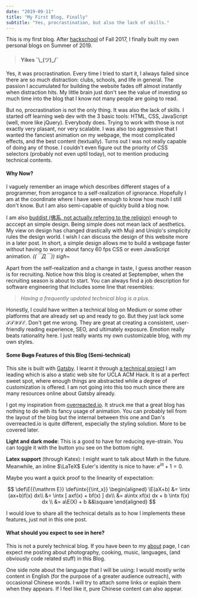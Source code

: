 ```yaml
---
date: "2019-09-11"
title: "My First Blog, Finally"
subtitle: "Yes, procrastination, but also the lack of skills."
---
```


This is my first blog. After 
[hackschool](https://github.com/acm-hackschool-f17) 
of Fall 2017, I finally built my own personal blogs
on Summer of 2019. 

> <h4> Yikes ¯\_(ツ)_/¯ </h4>

Yes, it was procrastination.
Every time I tried to start it, I always failed since
there are so much distraction: clubs, schools, and 
life in general. The passion I accumulated for building
the website fades off almost instantly when distraction
hits. My little brain just don't see the value of 
investing so much time into the blog that I know not many
people are going to read. 

But no, procrastination is not the only thing. It was 
also the lack of skills. 
I started off learning web dev with the 3 basic tools: 
HTML, CSS, JavaScript (well, more like jQuery). 
Everybody does. Trying to work with those 
is not exactly very plasant, nor very scalable. 
I was also too aggressive that I wanted the fanciest
animation on my webpage, the most complicated effects,
and the best content (textually).
Turns out I was not really capable of doing any of those. 
I couldn't even figure out the priority of CSS selectors
(probably not even uptil today), not to mention producing
technical contents. 

#### Why Now? 

I vaguely remember an image which describes different 
stages of a programmer, from arrogance to a 
self-realization of ignorance. Hopefully I am at the 
coordinate where I have seen enough to know how much 
I still don't know. But I am also semi-capable of 
quickly build a blog now. 

I am also 
[buddist (佛系, not actually referring to the religion)](https://www.straitstimes.com/asia/east-asia/keep-calm-and-be-average-chinas-unambitious-buddhist-youth) 
enough to acccept an simple design. Being simple does not 
mean lack of aesthetics. My view on design has changed 
drastically with Muji and Uniqlo's simplicity rules
the design world. I wish I can discuss the design of 
this website more in a later post. 
In short, a simple design allows me to build a webpage 
faster without having to worry about fancy 60 fps CSS
or even JavaScript animation. _((￣Д￣)) sigh~_

Apart from the self-realization and a change in taste,
I guess another reason is for recruiting. Notice how this
blog is created at Septempber, when the recruiting season
is about to start. You can always find a job description
for software engineering that includes some line that
resembles:

> $\textit{Having a frequently updated technical blog is a plus.}$


Honestly, I could have written a technical blog on 
Medium or some other platforms that are already set up
and ready to go. But they just lack some $\mathcal{STYLE}$.
Don't get me wrong. They are great at creating a consistent,
user-friendly reading experience, SEO, and ultimately 
exposure. Emotion really beats rationality here. I just really
wants my own customizable blog, with my own styles.

#### Some ~~Bugs~~ Features of this Blog (Semi-technical)

This site is built with [Gatsby](https://www.gatsbyjs.org/).
I learnt it through [a technical project](https://github.com/uclaacm/hack.uclaacm.com)
I am leading which is also a static web site for UCLA 
ACM Hack. It is at a perfect sweet spot, where enough things
are abstracted while a degree of customization is 
offered.
I am not going into this too much since there are 
many resources online about Gatsby already.

I got my inspiration from [overreacted.io](https://overreacted.io).
It struck me that a great blog has nothing to do
with its fancy usage of animation. You can probably 
tell from the layout of the blog but the internal 
between this one and Dan's overreacted.io is quite 
different, especially the styling solution.
More to be covered later. 


__Light and dark mode__: This is a good to have
for reducing eye-strain. You can toggle it with the
button you see on the bottom right.

__Latex support__ (through Katex):
I might want to talk about Math in the future. 
Meanwhile, an inline $\LaTeX$ Euler's identity is nice to
have: 
$e^{i\pi} + 1 = 0$.

Maybe you want a quick proof to the linearity of expectation:

$$
\def\E{{\mathrm E}}
\def\intx{{\int_x}}
\begin{aligned}
\E(aX+b) &= \intx (ax+b)f(x) dx\\
    &= \intx [ axf(x) + bf(x) ] dx\\
    &= a\intx xf(x) dx + b \intx f(x) dx \\
    &= a\E(X) + b &&\square
\end{aligned}
$$

I would love to share all the technical details as to how 
I implements these features, just not in this one post.


#### What should you expect to see in here?

This is not a purely technical blog. If you have been to
my [about](/about) page, I can expect me posting about
photography, cooking, music, languages, (and obviously
code related stuff) in this Blog.

One side note about the language that I will be using: 
I would mostly write content in English (for the purpose
of a greater audience outreach), with occasional
Chinese words. I will try to attach some links or explain
them when they appears. If I feel like it, pure Chinese 
content can also appear.

